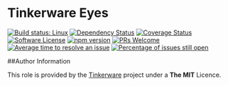 # Tinkerware Eyes

[![Build status: Linux](https://travis-ci.org/Tinker-Ware/eyes.svg)](https://travis-ci.org/Tinker-Ware/eyes)
[![Dependency Status](https://david-dm.org/Tinker-Ware/eyes/status.svg)](https://david-dm.org/Tinker-Ware/eyes)
[![Coverage Status](https://coveralls.io/repos/github/Tinker-Ware/eyes/badge.svg)](https://coveralls.io/github/Tinker-Ware/eyes)
[![Software License](https://img.shields.io/badge/license-MIT-brightgreen.svg?style=flat-square)](LICENSE.txt)
[![npm version](https://img.shields.io/npm/v/react.svg?style=flat)](https://www.npmjs.com/package/react)
[![PRs Welcome](https://img.shields.io/badge/PRs-welcome-brightgreen.svg)](CONTRIBUTING.md#pull-requests)
[![Average time to resolve an issue](http://isitmaintained.com/badge/resolution/Tinker-Ware/eyes.svg)](http://isitmaintained.com/project/Tinker-Ware/eyes "Average time to resolve an issue")
[![Percentage of issues still open](http://isitmaintained.com/badge/open/Tinker-Ware/eyes.svg)](http://isitmaintained.com/project/Tinker-Ware/eyes "Percentage of issues still open")

##Author Information

This role is provided by the [Tinkerware](http://tinkerware.io) project
under a **The MIT** Licence.
